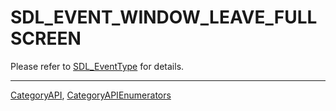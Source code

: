 # SDL_EVENT_WINDOW_LEAVE_FULLSCREEN

Please refer to [SDL_EventType](SDL_EventType) for details.

----
[CategoryAPI](CategoryAPI), [CategoryAPIEnumerators](CategoryAPIEnumerators)

